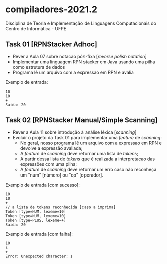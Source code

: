 # compiladores-2021.2
Disciplina de Teoria e Implementação de Linguagens Computacionais do Centro de Informática - UFPE

## Task 01 [RPNStacker Adhoc]
- Rever a Aula 07 sobre notacao pós-fixa [_reverse polish notation_]
- Implementar uma linguagem RPN stacker em Java usando uma pilha como estrutura de dados
- Programa lê um arquivo com a expressao em RPN e avalia


Exemplo de entrada:
```
10
10
+
Saida: 20
``` 

## Task 02 [RPNStacker Manual/Simple Scanning]
- Rever a Aula 11 sobre introdução à análise léxica [_scanning_]
- Evoluir o projeto da Task 01 para implementar uma _feature_ de _scanning_:
   - No geral, nosso programa lê um arquivo com a expressao em RPN e devolve a expressão avaliada;
   - A _feature_ de _scanning_ deve retornar uma lista de _tokens_;
   - A partir dessa lista de _tokens_ que é realizada a interpretacao das expressões com uma pilha;
   - A _feature_ de _scanning_ deve retornar um erro caso não reconheça um "num" [número] ou "op" [operador].

Exemplo de entrada [com sucesso]:
``` 
10
10
+
// a lista de tokens reconhecida [caso a imprima]
Token [type=NUM, lexeme=10]
Token [type=NUM, lexeme=10]
Token [type=PLUS, lexeme=+]
Saida: 20
``` 

Exemplo de entrada [com falha]:
``` 
10
s
+
Error: Unexpected character: s
``` 
